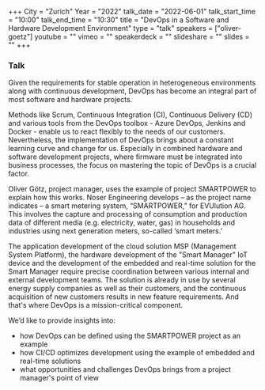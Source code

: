 +++
City = "Zurich"
Year = "2022"
talk_date = "2022-06-01"
talk_start_time = "10:00"
talk_end_time = "10:30"
title = "DevOps in a Software and Hardware Development Environment"
type = "talk"
speakers = ["oliver-goetz"]
youtube = ""
vimeo = ""
speakerdeck = ""
slideshare = ""
slides = ""
+++

### Talk

Given the requirements for stable operation in heterogeneous environments along with continuous development, DevOps has become an integral part of most software and hardware projects.

Methods like Scrum, Continuous Integration (CI), Continuous Delivery (CD) and various tools from the DevOps toolbox - Azure DevOps, Jenkins and Docker - enable us to react flexibly to the needs of our customers. Nevertheless, the implementation of DevOps brings about a constant learning curve and change for us. Especially in combined hardware and software development projects, where firmware must be integrated into business processes, the focus on mastering the topic of DevOps is a crucial factor.

Oliver Götz, project manager, uses the example of project SMARTPOWER to explain how this works. Noser Engineering develops – as the project name indicates – a smart metering system, “SMARTPOWER,” for EVUlution AG. This involves the capture and processing of consumption and production data of different media (e.g. electricity, water, gas) in households and industries using next generation meters, so-called ‘smart meters.’

The application development of the cloud solution MSP (Management System Platform), the hardware development of the "Smart Manager" IoT device and the development of the embedded and real-time solution for the Smart Manager require precise coordination between various internal and external development teams. The solution is already in use by several energy supply companies as well as their customers, and the continuous acquisition of new customers results in new feature requirements. And that's where DevOps is a mission-critical component.

We’d like to provide insights into:

- how DevOps can be defined using the SMARTPOWER project as an example
- how CI/CD optimizes development using the example of embedded and real-time solutions
- what opportunities and challenges DevOps brings from a project manager's point of view